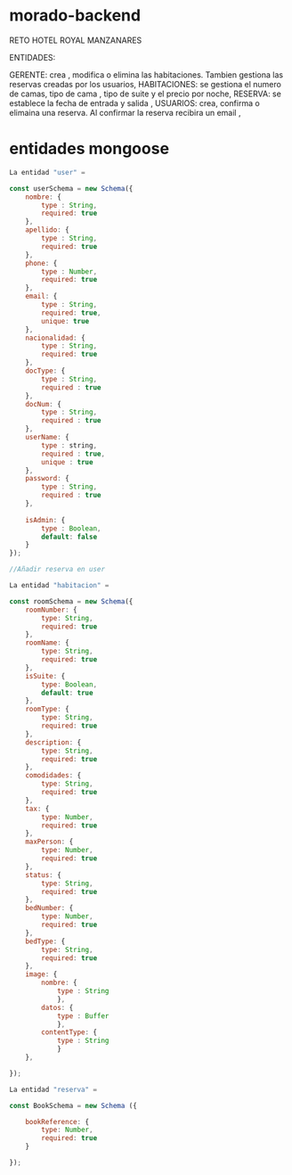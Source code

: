 # morado-backend

RETO HOTEL ROYAL MANZANARES

ENTIDADES:

GERENTE: crea , modifica o elimina las habitaciones. Tambien gestiona las reservas creadas por los usuarios,
HABITACIONES: se gestiona el numero de camas, tipo de cama , tipo de suite y el precio por noche,
RESERVA: se establece la fecha de entrada y salida ,
USUARIOS: crea, confirma o elimaina una reserva. Al confirmar la reserva recibira un email ,

# entidades mongoose

```js
La entidad "user" =

const userSchema = new Schema({
    nombre: {
        type : String,
        required: true
    },
    apellido: {
        type : String,
        required: true
    },
    phone: {
        type : Number,
        required: true
    },
    email: {
        type : String,
        required: true,
        unique: true
    },
    nacionalidad: {
        type : String,
        required: true
    },
    docType: {
        type : String,
        required : true
    },
    docNum: {
        type : String,
        required : true
    },
    userName: {
        type : string,
        required : true,
        unique : true
    },
    password: {
        type : String,
        required : true
    },
    
    isAdmin: {
        type : Boolean,
        default: false
    }
});

//Añadir reserva en user

La entidad "habitacion" =

const roomSchema = new Schema({
    roomNumber: { 
        type: String,
        required: true
    },
    roomName: {
        type: String,
        required: true
    },
    isSuite: {
        type: Boolean,
        default: true
    },
    roomType: {
        type: String,
        required: true
    },
    description: {
        type: String,
        required: true
    },
    comodidades: {
        type: String,
        required: true
    },
    tax: {
        type: Number,
        required: true
    },
    maxPerson: {
        type: Number,
        required: true
    },
    status: {
        type: String,
        required: true
    },
    bedNumber: {
        type: Number,
        required: true
    },
    bedType: {
        type: String,
        required: true
    },
    image: {
        nombre: { 
            type : String
            },
        datos: {
            type : Buffer
            }, 
        contentType: {
            type : String
            }
    },

});

La entidad "reserva" = 

const BookSchema = new Schema ({

    bookReference: {
        type: Number,
        required: true
    }

});

```
